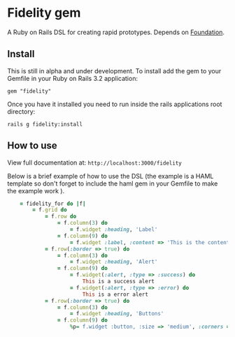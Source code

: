 # Fidelity gem
A Ruby on Rails DSL for creating rapid prototypes. Depends on [Foundation](http://http://foundation.zurb.com/).

Install
-----

This is still in alpha and under development. To install add the gem to your Gemfile in your Ruby on Rails 3.2 application:

    gem "fidelity"

Once you have it installed you need to run inside the rails applications root directory:
		
    rails g fidelity:install
		
		
How to use
-----

View full documentation at: `http://localhost:3000/fidelity`

Below is a brief example of how to use the DSL (the example is a HAML template so don't forget to include the haml gem in your Gemfile to make the example work ). 

```ruby
	= fidelity_for do |f|
		= f.grid do
			= f.row do
				= f.column(3) do
					= f.widget :heading, 'Label'
				= f.column(9) do
					= f.widget :label, :content => 'This is the content of the label'
			= f.row(:border => true) do
				= f.column(3) do
					= f.widget :heading, 'Alert'
				= f.column(9) do
					= f.widget(:alert, :type => :success) do
						This is a success alert 
					= f.widget(:alert, :type => :error) do
						This is a error alert 
			= f.row(:border => true) do
				= f.column(3) do
					= f.widget :heading, 'Buttons'
				= f.column(9) do
					%p= f.widget :button, :size => 'medium', :corners => 'radius', :style => 'nice', :color => 'red', :label => 'Medium red nice looking button'
```
